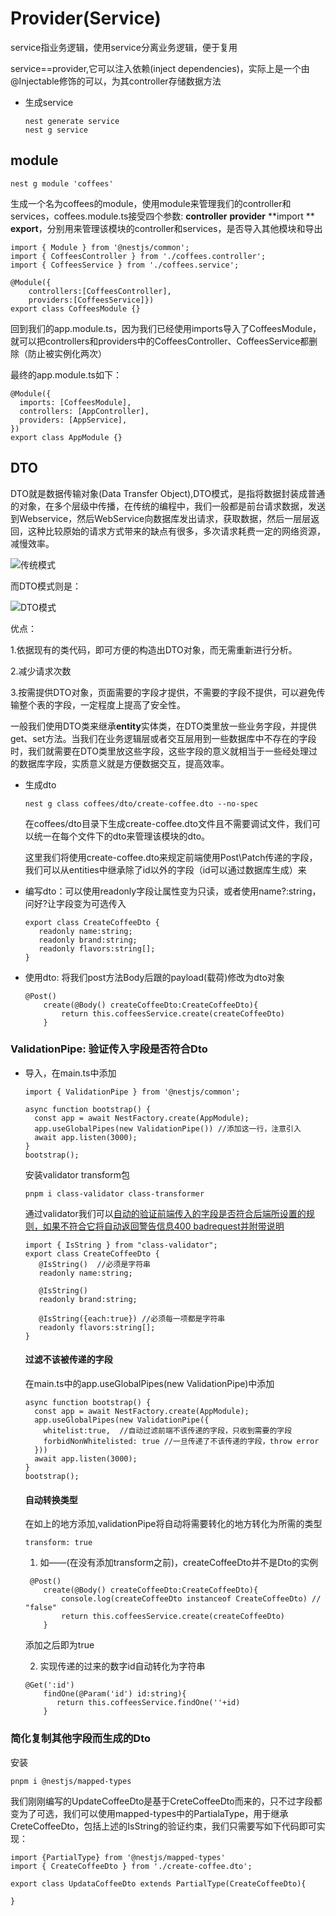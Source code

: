 # Provider(Service)

service指业务逻辑，使用service分离业务逻辑，便于复用

service==provider,它可以注入依赖(inject dependencies)，实际上是一个由@Injectable修饰的可以，为其controller存储数据方法

- 生成service

  ```
  nest generate service
  nest g service
  ```


## module

```
nest g module 'coffees'
```

生成一个名为coffees的module，使用module来管理我们的controller和services，coffees.module.ts接受四个参数: **controller**  **provider**  **import **  **export**，分别用来管理该模块的controller和services，是否导入其他模块和导出

```tsx
import { Module } from '@nestjs/common';
import { CoffeesController } from './coffees.controller';
import { CoffeesService } from './coffees.service';

@Module({
    controllers:[CoffeesController],
    providers:[CoffeesService]})
export class CoffeesModule {}
```

回到我们的app.module.ts，因为我们已经使用imports导入了CoffeesModule，就可以把controllers和providers中的CoffeesController、CoffeesService都删除（防止被实例化两次）

最终的app.module.ts如下：

```tsx
@Module({
  imports: [CoffeesModule],
  controllers: [AppController],
  providers: [AppService],
})
export class AppModule {}
```

## DTO

DTO就是数据传输对象(Data Transfer Object),DTO模式，是指将数据封装成普通的对象，在多个层级中传播，在传统的编程中，我们一般都是前台请求数据，发送到Webservice，然后WebService向数据库发出请求，获取数据，然后一层层返回，这种比较原始的请求方式带来的缺点有很多，多次请求耗费一定的网络资源，减慢效率。

![传统模式](https://imgconvert.csdnimg.cn/aHR0cDovL2ltYWdlcy5jbml0YmxvZy5jb20vYmxvZy80NzAxMi8yMDE0MDMvMjAxNzE2MTAyMDk0OTQzLnBuZw?x-oss-process=image/format,png)

而DTO模式则是：

![DTO模式](https://imgconvert.csdnimg.cn/aHR0cDovL2ltYWdlcy5jbml0YmxvZy5jb20vYmxvZy80NzAxMi8yMDE0MDMvMjAxNzE2MTE0NTk1MjI4LnBuZw?x-oss-process=image/format,png)

优点：

1.依据现有的类代码，即可方便的构造出DTO对象，而无需重新进行分析。

2.减少请求次数

3.按需提供DTO对象，页面需要的字段才提供，不需要的字段不提供，可以避免传输整个表的字段，一定程度上提高了安全性。

   一般我们使用DTO类来继承**entity**实体类，在DTO类里放一些业务字段，并提供get、set方法。当我们在业务逻辑层或者交互层用到一些数据库中不存在的字段时，我们就需要在DTO类里放这些字段，这些字段的意义就相当于一些经处理过的数据库字段，实质意义就是方便数据交互，提高效率。

- 生成dto

  ```tsx
  nest g class coffees/dto/create-coffee.dto --no-spec
  ```

  在coffees/dto目录下生成create-coffee.dto文件且不需要调试文件，我们可以统一在每个文件下的dto来管理该模块的dto。

  这里我们将使用create-coffee.dto来规定前端使用Post\Patch传递的字段，我们可以从entities中继承除了id以外的字段（id可以通过数据库生成）来

- 编写dto：可以使用readonly字段让属性变为只读，或者使用name?:string，问好?让字段变为可选传入

  ```tsx
  export class CreateCoffeeDto {
     readonly name:string;
     readonly brand:string;
     readonly flavors:string[];
  }
  ```

- 使用dto: 将我们post方法Body后跟的payload(载荷)修改为dto对象

  ```tsx
  @Post()
      create(@Body() createCoffeeDto:CreateCoffeeDto){
          return this.coffeesService.create(createCoffeeDto)
      }
  ```



### ValidationPipe: 验证传入字段是否符合Dto

- 导入，在main.ts中添加

  ```tsx
  import { ValidationPipe } from '@nestjs/common';
  
  async function bootstrap() {
    const app = await NestFactory.create(AppModule);
    app.useGlobalPipes(new ValidationPipe()) //添加这一行，注意引入
    await app.listen(3000);
  }
  bootstrap();
  ```

  安装validator transform包

  ```tsx
  pnpm i class-validator class-transformer
  ```

  通过validator我们可以<u>自动的验证前端传入的字段是否符合后端所设置的规则，如果不符合它将自动返回警告信息400 badrequest并附带说明</u>

  ```tsx
  import { IsString } from "class-validator";
  export class CreateCoffeeDto {
     @IsString()  //必须是字符串
     readonly name:string;
  
     @IsString()
     readonly brand:string;
  
     @IsString({each:true}) //必须每一项都是字符串
     readonly flavors:string[];
  }
  ```

  #### 过滤不该被传递的字段
  
  在main.ts中的app.useGlobalPipes(new ValidationPipe)中添加
  
  ```tsx
  async function bootstrap() {
    const app = await NestFactory.create(AppModule);
    app.useGlobalPipes(new ValidationPipe({
      whitelist:true,  //自动过滤前端不该传递的字段，只收到需要的字段
      forbidNonWhitelisted: true //一旦传递了不该传递的字段，throw error
    }))
    await app.listen(3000);
  }
  bootstrap();
  ```
  
  #### 自动转换类型
  
  在如上的地方添加,validationPipe将自动将需要转化的地方转化为所需的类型
  
  ```tsx
  transform: true
  ```
  
  1. 如——(在没有添加transform之前)，createCoffeeDto并不是Dto的实例
  
  ```tsx
   @Post()
      create(@Body() createCoffeeDto:CreateCoffeeDto){
          console.log(createCoffeeDto instanceof CreateCoffeeDto) // "false"
          return this.coffeesService.create(createCoffeeDto)
      }
  ```
  
  添加之后即为true
  
  2. 实现传递的过来的数字id自动转化为字符串
  
  ```tsx
  @Get(':id')
      findOne(@Param('id') id:string){
         return this.coffeesService.findOne(''+id)
      }
  ```
  
  

### 简化复制其他字段而生成的Dto

安装

```tsx
pnpm i @nestjs/mapped-types
```

我们刚刚编写的UpdateCoffeeDto是基于CreteCoffeeDto而来的，只不过字段都变为了可选，我们可以使用mapped-types中的PartialaType，用于继承CreteCoffeeDto，包括上述的IsString的验证约束，我们只需要写如下代码即可实现：

```tsx
import {PartialType} from '@nestjs/mapped-types'
import { CreateCoffeeDto } from './create-coffee.dto';

export class UpdataCoffeeDto extends PartialType(CreateCoffeeDto){
  
}
```




